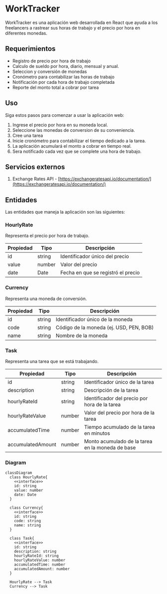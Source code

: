 # WorkTracker

WorkTracker es una aplicación web desarrollada en React que ayuda a los freelancers a rastrear sus horas de trabajo y el precio por hora en diferentes monedas.

## Requerimientos

- Registro de precio por hora de trabajo
- Calculo de sueldo por hora, diario, mensual y anual.
- Seleccion y conversión de monedas
- Cronómetro para contabilizar las horas de trabajo
- Notificación por cada hora de trabajo completada
- Reporte del monto total a cobrar por tarea

## Uso

Siga estos pasos para comenzar a usar la aplicación web:

1. Ingrese el precio por hora en su moneda local.
2. Seleccione las monedas de conversion de su conveniencia.
3. Cree una tarea
4. Inicie cronómetro para contabilizar el tiempo dedicado a la tarea.
5. La aplicación acumulará el monto a cobrar en tiempo real.
6. Sera notificado cada vez que se complete una hora de trabajo.

## Servicios externos

1. Exchange Rates API - [https://exchangeratesapi.io/documentation/](https://exchangeratesapi.io/documentation/)

## Entidades

Las entidades que maneja la aplicación son las siguientes:

### HourlyRate

Representa el precio por hora de trabajo.

| Propiedad | Tipo   | Descripción                        |
| --------- | ------ | ---------------------------------- |
| id        | string | Identificador único del precio     |
| value     | number | Valor del precio                   |
| date      | Date   | Fecha en que se registró el precio |

### Currency

Representa una moneda de conversión.

| Propiedad | Tipo   | Descripción                             |
| --------- | ------ | --------------------------------------- |
| id        | string | Identificador único de la moneda        |
| code      | string | Código de la moneda (ej. USD, PEN, BOB) |
| name      | string | Nombre de la moneda                     |

### Task

Representa una tarea que se está trabajando.

| Propiedad         | Tipo   | Descripción                                      |
| ----------------- | ------ | ------------------------------------------------ |
| id                | string | Identificador único de la tarea                  |
| description       | string | Descripción de la tarea                          |
| hourlyRateId      | string | Identificador del precio por hora de la tarea    |
| hourlyRateValue   | number | Valor del precio por hora de la tarea            |
| accumulatedTime   | number | Tiempo acumulado de la tarea en minutos          |
| accumulatedAmount | number | Monto acumulado de la tarea en la moneda de base |

### Diagram

```mermaid
classDiagram
  class HourlyRate{
    <<interface>>
    id: string
    value: number
    date: Date
  }

  class Currency{
    <<interface>>
    id: string
    code: string
    name: string
  }

  class Task{
    <<interface>>
    id: string
    description: string
    hourlyRateId: string
    hourlyRateValue: number
    accumulatedTime: number
    accumulatedAmount: number
  }

  HourlyRate --> Task
  Currency --> Task
```
